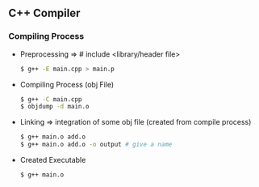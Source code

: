 ## C++ Compiler

### Compiling Process
* Preprocessing => # include <library/header file>
    ```bash
    $ g++ -E main.cpp > main.p
    ```

* Compiling Process (obj File)
    ```bash
    $ g++ -C main.cpp
    $ objdump -d main.o
    ```

* Linking => integration of some obj file (created from compile process)
    ```bash
    $ g++ main.o add.o
    $ g++ main.o add.o -o output # give a name
    ```

* Created Executable
    ```bash
    $ g++ main.o
    ```